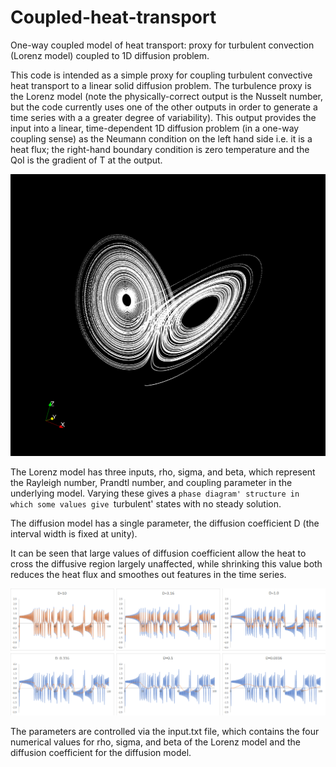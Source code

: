 # Coupled-heat-transport
One-way coupled model of heat transport: proxy for turbulent convection (Lorenz model) coupled to 1D diffusion problem.

This code is intended as a simple proxy for coupling turbulent convective heat transport to a linear solid diffusion problem.  The turbulence proxy is the Lorenz model (note the physically-correct output is the Nusselt number, but the code currently uses one of the other outputs in order to generate a time series with a a greater degree of variability).  This output provides the input into a linear, time-dependent 1D diffusion problem (in a one-way coupling sense) as the Neumann condition on the left hand side i.e. it is a heat flux; the right-hand boundary condition is zero temperature and the QoI is the gradient of T at the output.

![Lorenz_attractor](png/Lorenz_attractor.png "Plot showing the output of the Lorenz model visualized in 3D Cartesian space.  Parameters are as used in the code files in the repo.")

The Lorenz model has three inputs, rho, sigma, and beta, which represent the Rayleigh number, Prandtl number, and coupling parameter in the underlying model.  Varying these gives a `phase diagram' structure in which some values give `turbulent' states with no steady solution.

The diffusion model has a single parameter, the diffusion coefficient D (the interval width is fixed at unity).  

It can be seen that large values of diffusion coefficient allow the heat to cross the diffusive region largely unaffected, while shrinking this value both reduces the heat flux and smoothes out features in the time series.

![Lorenz_attractor](png/diffused_Lorenz.png "Plots showing inputs (blue) and outputs (orange) to the diffusive region as time series for various values of diffusion coefficient D.  Horizontal axis is time and vertical axis is temperature gradient.")

The parameters are controlled via the input.txt file, which contains the four numerical values for rho, sigma, and beta of the Lorenz model and the diffusion coefficient for the diffusion model.
